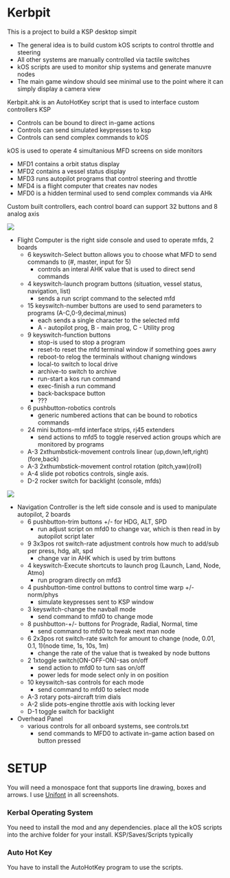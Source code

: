 # Kerbpit

This is a project to build a KSP desktop simpit 
  * The general idea is to build custom kOS scripts to control throttle and steering
  * All other systems are manually controlled via tactile switches
  * kOS scripts are used to monitor ship systems and generate manuvre nodes
  * The main game window should see minimal use to the point where it can simply display a camera view

Kerbpit.ahk is an AutoHotKey script that is used to interface custom controllers KSP
  * Controls can be bound to direct in-game actions
  * Controls can send simulated keypresses to ksp
  * Controls can send complex commands to kOS

kOS is used to operate 4 simultanious MFD screens on side monitors  
  * MFD1 contains a orbit status display
  * MFD2 contains a vessel status display
  * MFD3 runs autopilot programs that control steering and throttle
  * MFD4 is a flight computer that creates nav nodes
  * MFD0 is a hidden terminal used to send complex commands via AHk
  
Custom built controllers, each control board can support 32 buttons and 8 analog axis

![](https://i.imgur.com/1uO12jf.png)

  * Flight Computer is the right side console and used to operate mfds, 2 boards
    * 6 keyswitch-Select button allows you to choose what MFD to send commands to (#, master, input for 5)
       * controls an interal AHK value that is used to direct send commands
    * 4 keyswitch-launch program buttons (situation, vessel status, navigation, list)
       * sends a run script command to the selected mfd
    * 15 keyswitch-number buttons are used to send parameters to programs (A-C,0-9,decimal,minus)
       * each sends a single character to the selected mfd
       * A - autopilot prog, B - main prog, C - Utility prog
    * 9 keyswitch-function buttons
       * stop-is used to stop a program
       * reset-to reset the mfd terminal window if something goes awry
       * reboot-to relog the terminals without chanigng windows
       * local-to switch to local drive
       * archive-to switch to archive
       * run-start a kos run command
       * exec-finish a run command
       * back-backspace button
       * ???
    * 6 pushbutton-robotics controls
       * generic numbered actions that can be bound to robotics commands
    * 24 mini buttons-mfd interface strips, rj45 extenders
       * send actions to mfd5 to toggle reserved action groups which are monitored by programs
    * A-3 2xthumbstick-movement controls linear (up,down,left,right)(fore,back)
    * A-3 2xthumbstick-movement control rotation (pitch,yaw)(roll)
    * A-4 slide pot robotics controls, single axis. 
    * D-2  rocker switch for backlight (console, mfds)
    
![](https://i.imgur.com/Vyx5rws.png)

  * Navigation Controller is the left side console and is used to manipulate autopilot, 2 boards
    * 6 pushbutton-trim buttons +/- for HDG, ALT, SPD
       * run adjust script on mfd0 to change var, which is then read in by autopilot script later
    * 9  3x3pos rot switch-rate adjustment controls how much to add/sub per press, hdg, alt, spd
       * change var in AHK which is used by trim buttons 
    * 4 keyswitch-Execute shortcuts to launch prog (Launch, Land, Node, Atmo)
       * run program directly on mfd3
    * 4 pushbutton-time control buttons to control time warp +/- norm/phys
       * simulate keypresses sent to KSP window
    * 3 keyswitch-change the navball mode
       * send command to mfd0 to change mode
    * 8 pushbutton-+/- buttons for Prograde, Radial, Normal, time
       * send command to mfd0 to tweak next man node
    * 6  2x3pos rot switch-rate switch for amount to change (node, 0.01, 0.1, 1)(node time, 1s, 10s, 1m)
       * change the rate of the value that is tweaked by node buttons
    * 2  1xtoggle switch(ON-OFF-ON)-sas on/off
       * send action to mfd0 to turn sas on/off
       * power leds for mode select only in on position
    * 10 keyswitch-sas controls for each mode
       * send command to mfd0 to select mode          
    * A-3 rotary pots-aircraft trim dials
    * A-2 slide pots-engine throttle axis with locking lever
    * D-1  toggle switch for backlight
  * Overhead Panel
    * various controls for all onboard systems, see controls.txt
        * send commands to MFD0 to activate in-game action based on button pressed

# SETUP
You will need a monospace font that supports line drawing, boxes and arrows.  I use [Unifont](http://www.unifoundry.com/unifont/index.html) in all screenshots.  

### Kerbal Operating System
You need to install the mod and any dependencies. 
place all the kOS scripts into the archive folder for your install.  KSP/Saves/Scripts typically

### Auto Hot Key
You have to install the AutoHotKey program to use the scripts.  
